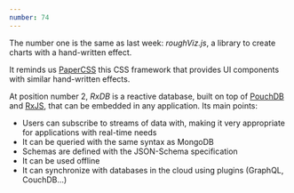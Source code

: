 ```yaml
---
number: 74
---
```


The number one is the same as last week: _roughViz.js_, a library to create charts with a hand-written effect.

It reminds us [PaperCSS](https://getpapercss.com/) this CSS framework that provides UI components with similar hand-written effects.

At position number 2, _RxDB_ is a reactive database, built on top of [PouchDB](https://pouchdb.com/) and [RxJS](https://rxjs.dev/), that can be embedded in any application. Its main points:

- Users can subscribe to streams of data with, making it very appropriate for applications with real-time needs
- It can be queried with the same syntax as MongoDB
- Schemas are defined with the JSON-Schema specification
- It can be used offline
- It can synchronize with databases in the cloud using plugins (GraphQL, CouchDB...)

